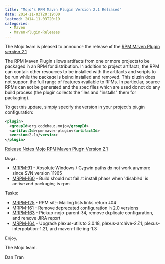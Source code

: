 ```yaml
---
title: "Mojo's RPM Maven Plugin Version 2.1 Released"
date: 2014-11-03T20:19:00
lastmod: 2014-11-03T20:19
categories:
  - Maven
  - Maven-Plugin-Releases
---
```

The Mojo team is pleased to announce the release of the 
[RPM Maven Plugin version 2.1](http://mojo.codehaus.org/rpm-maven-plugin/).

The RPM Maven Plugin allows artifacts from one or more projects to be
packaged in an RPM for distribution. In addition to project artifacts, the
RPM can contain other resources to be installed with the artifacts and
scripts to be run while the package is being installed and removed. This
plugin does not support the full range of features available to RPMs. In
particular, source RPMs can not be generated and the spec files which are
used do not do any build process (the plugin collects the files and
"installs" them for packaging).


To get this update, simply specify the version in your project's plugin
configuration:

```xml
<plugin>
  <groupId>org.codehaus.mojo</groupId>
  <artifactId>rpm-maven-plugin</artifactId>
  <version>2.1</version>
</plugin>
```

<!-- more -->

[Release Notes Mojo RPM Maven Plugin Version 2.1](http://jira.codehaus.org/secure/ReleaseNote.jspa?projectId=11970&version=20367)

Bugs:

 * [MRPM-91](https://issues.apache.org/jira/browse/MRPM-91) - Absolute Windows / Cygwin paths do not work anymore since SVN version 11965
 * [MRPM-160](https://issues.apache.org/jira/browse/MRPM-160) - Build should not fail at install phase when 'disabled' is active and packaging is rpm

Tasks:

 * [MRPM-125](https://issues.apache.org/jira/browse/MRPM-125) - RPM site: Mailing lists links return 404
 * [MRPM-161](https://issues.apache.org/jira/browse/MRPM-161) - Remove deprecated configuration in 2.0 versions
 * [MRPM-163](https://issues.apache.org/jira/browse/MRPM-163) - Pickup mojo-parent-34, remove duplicate configuration, and remove JIRA report
 * [MRPM-164](https://issues.apache.org/jira/browse/MRPM-164) - Upgrade plexus-utils to 3.0.18, plexus-archive-2.7.1, plexus-interpolation-1.21, and maven-filtering-1.3


Enjoy,

The Mojo team.

Dan Tran
